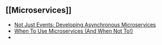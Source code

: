 ## [[Microservices]]
- [Not Just Events: Developing Asynchronous Microservices](https://www.youtube.com/watch?v=kyNL7yCvQQc)
- [When To Use Microservices (And When Not To!)](https://www.youtube.com/watch?v=GBTdnfD6s5Q)
- 